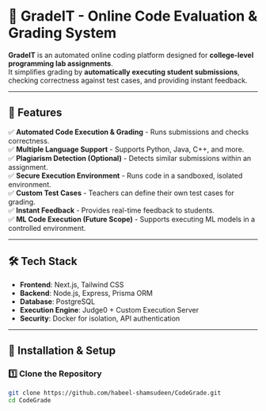 # 🚀 GradeIT - Online Code Evaluation & Grading System

**GradeIT** is an automated online coding platform designed for **college-level programming lab assignments**.  
It simplifies grading by **automatically executing student submissions**, checking correctness against test cases, and providing instant feedback.  

---

## 🎯 Features

✅ **Automated Code Execution & Grading** - Runs submissions and checks correctness.  
✅ **Multiple Language Support** - Supports Python, Java, C++, and more.  
✅ **Plagiarism Detection (Optional)** - Detects similar submissions within an assignment.  
✅ **Secure Execution Environment** - Runs code in a sandboxed, isolated environment.  
✅ **Custom Test Cases** - Teachers can define their own test cases for grading.  
✅ **Instant Feedback** - Provides real-time feedback to students.  
✅ **ML Code Execution (Future Scope)** - Supports executing ML models in a controlled environment.  

---

## 🛠️ Tech Stack

- **Frontend**: Next.js, Tailwind CSS  
- **Backend**: Node.js, Express, Prisma ORM  
- **Database**: PostgreSQL  
- **Execution Engine**: Judge0 + Custom Execution Server  
- **Security**: Docker for isolation, API authentication  

---

## 🚀 Installation & Setup

### 1️⃣ Clone the Repository  
```sh
git clone https://github.com/habeel-shamsudeen/CodeGrade.git
cd CodeGrade
